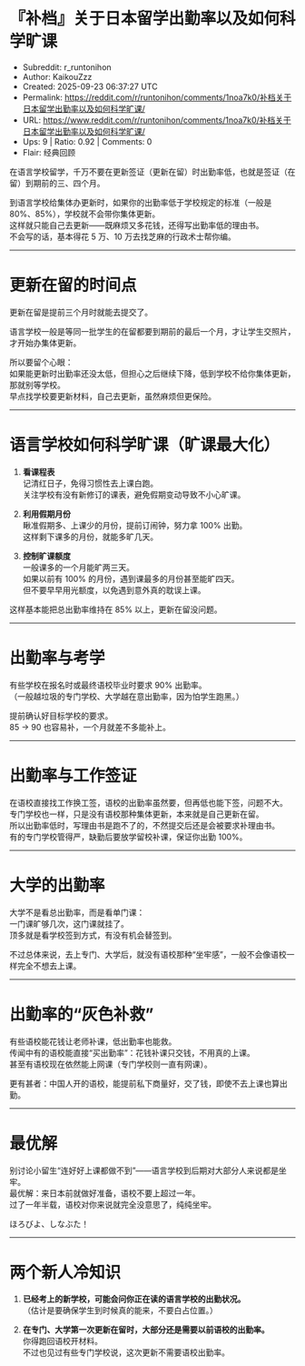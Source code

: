 # 『补档』关于日本留学出勤率以及如何科学旷课

- Subreddit: r_runtonihon
- Author: KaikouZzz
- Created: 2025-09-23 06:37:27 UTC
- Permalink: https://reddit.com/r/runtonihon/comments/1noa7k0/补档关于日本留学出勤率以及如何科学旷课/
- URL: https://www.reddit.com/r/runtonihon/comments/1noa7k0/补档关于日本留学出勤率以及如何科学旷课/
- Ups: 9 | Ratio: 0.92 | Comments: 0
- Flair: 经典回顾


在语言学校留学，千万不要在更新签证（更新在留）时出勤率低，也就是签证（在留）到期前的三、四个月。

到语言学校给集体办更新时，如果你的出勤率低于学校规定的标准（一般是
80%、85%），学校就不会带你集体更新。  
这样就只能自己去更新——既麻烦又多花钱，还得写出勤率低的理由书。  
不会写的话，基本得花 5 万、10 万去找芝麻的行政术士帮你编。

------------------------------------------------------------------------

# 更新在留的时间点

更新在留是提前三个月时就能去提交了。

语言学校一般是等同一批学生的在留都要到期前的最后一个月，才让学生交照片，才开始办集体更新。

所以要留个心眼：  
如果能更新时出勤率还没太低，但担心之后继续下降，低到学校不给你集体更新，那就别等学校。  
早点找学校要更新材料，自己去更新，虽然麻烦但更保险。

------------------------------------------------------------------------

# 语言学校如何科学旷课（旷课最大化）

1.  **看课程表**  
    记清红日子，免得习惯性去上课白跑。  
    关注学校有没有新修订的课表，避免假期变动导致不小心旷课。

2.  **利用假期月份**  
    瞅准假期多、上课少的月份，提前订闹钟，努力拿 100% 出勤。  
    这样剩下课多的月份，就能多旷几天。

3.  **控制旷课额度**  
    一般课多的一个月能旷两三天。  
    如果以前有 100% 的月份，遇到课最多的月份甚至能旷四天。  
    但不要早早用光额度，以免遇到意外真的耽误上课。

这样基本能把总出勤率维持在 85% 以上，更新在留没问题。

------------------------------------------------------------------------

# 出勤率与考学

有些学校在报名时或最终语校毕业时要求 90% 出勤率。  
（一般越垃圾的专门学校、大学越在意出勤率，因为怕学生跑黑。）

提前确认好目标学校的要求。  
85 → 90 也容易补，一个月就差不多能补上。

------------------------------------------------------------------------

# 出勤率与工作签证

在语校直接找工作换工签，语校的出勤率虽然要，但再低也能下签，问题不大。  
专门学校也一样，只是没有语校那种集体更新，本来就是自己更新在留。  
所以出勤率低时，写理由书是跑不了的，不然提交后还是会被要求补理由书。  
有的专门学校管得严，缺勤后要放学留校补课，保证你出勤 100%。

------------------------------------------------------------------------

# 大学的出勤率

大学不是看总出勤率，而是看单门课：  
一门课旷够几次，这门课就挂了。  
顶多就是看学校签到方式，有没有机会替签到。

不过总体来说，去上专门、大学后，就没有语校那种“坐牢感”，一般不会像语校一样完全不想去上课。

------------------------------------------------------------------------

# 出勤率的“灰色补救”

有些语校能花钱让老师补课，低出勤率也能救。  
传闻中有的语校能直接“买出勤率”：花钱补课只交钱，不用真的上课。  
甚至有语校现在依然能上网课（专门学校则一直有网课）。

更有甚者：中国人开的语校，能提前私下商量好，交了钱，即使不去上课也算出勤。

------------------------------------------------------------------------

# 最优解

别讨论小留生“连好好上课都做不到”——语言学校到后期对大部分人来说都是坐牢。  
最优解：来日本前就做好准备，语校不要上超过一年。  
过了一年半载，语校对你来说就完全没意思了，纯纯坐牢。

ほろびよ、しなぶた！

------------------------------------------------------------------------

# 两个新人冷知识

1.  **已经考上的新学校，可能会问你正在读的语言学校的出勤状况。**  
    （估计是要确保学生到时候真的能来，不要白占位置。）

2.  **在专门、大学第一次更新在留时，大部分还是需要以前语校的出勤率。**  
    你得跑回语校开材料。  
    不过也见过有些专门学校说，这次更新不需要语校出勤率。

